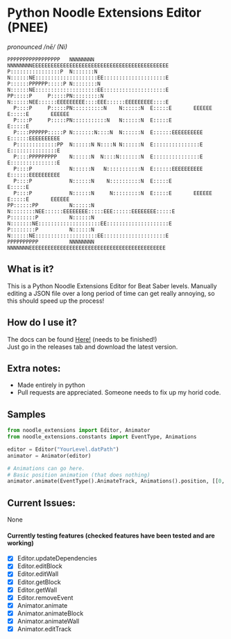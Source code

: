 # Python Noodle Extensions Editor (PNEE)
*pronounced /nē/ (Ni)*
```
PPPPPPPPPPPPPPPPP   NNNNNNNN        NNNNNNNNEEEEEEEEEEEEEEEEEEEEEEEEEEEEEEEEEEEEEEEEEEEE
P::::::::::::::::P  N:::::::N       N::::::NE::::::::::::::::::::EE::::::::::::::::::::E
P::::::PPPPPP:::::P N::::::::N      N::::::NE::::::::::::::::::::EE::::::::::::::::::::E
PP:::::P     P:::::PN:::::::::N     N::::::NEE::::::EEEEEEEEE::::EEE::::::EEEEEEEEE::::E
  P::::P     P:::::PN::::::::::N    N::::::N  E:::::E       EEEEEE  E:::::E       EEEEEE
  P::::P     P:::::PN:::::::::::N   N::::::N  E:::::E               E:::::E             
  P::::PPPPPP:::::P N:::::::N::::N  N::::::N  E::::::EEEEEEEEEE     E::::::EEEEEEEEEE   
  P:::::::::::::PP  N::::::N N::::N N::::::N  E:::::::::::::::E     E:::::::::::::::E   
  P::::PPPPPPPPP    N::::::N  N::::N:::::::N  E:::::::::::::::E     E:::::::::::::::E   
  P::::P            N::::::N   N:::::::::::N  E::::::EEEEEEEEEE     E::::::EEEEEEEEEE   
  P::::P            N::::::N    N::::::::::N  E:::::E               E:::::E             
  P::::P            N::::::N     N:::::::::N  E:::::E       EEEEEE  E:::::E       EEEEEE
PP::::::PP          N::::::N      N::::::::NEE::::::EEEEEEEE:::::EEE::::::EEEEEEEE:::::E
P::::::::P          N::::::N       N:::::::NE::::::::::::::::::::EE::::::::::::::::::::E
P::::::::P          N::::::N        N::::::NE::::::::::::::::::::EE::::::::::::::::::::E
PPPPPPPPPP          NNNNNNNN         NNNNNNNEEEEEEEEEEEEEEEEEEEEEEEEEEEEEEEEEEEEEEEEEEEE
```
## What is it?
This is a Python Noodle Extensions Editor for Beat Saber levels. Manually editing a JSON file over a long period of time can get really annoying, so this should speed up the process!

## How do I use it?
The docs can be found [Here!](https://github.com/megamaz/NoodleExtensions-python/blob/master/docs/documentation.md) (needs to be finished!)\
Just go in the releases tab and download the latest version.

## Extra notes:
- Made entirely in python
- Pull requests are appreciated. Someone needs to fix up my horid code.
## Samples
```py
from noodle_extensions import Editor, Animator
from noodle_extensions.constants import EventType, Animations

editor = Editor("YourLevel.datPath")
animator = Animator(editor)

# Animations can go here.
# Basic position animation (that does nothing)
animator.animate(EventType().AnimateTrack, Animations().position, [[0, 0]], "DummyTrack", 0, 3)
```

## Current Issues:
None
#### Currently testing features (checked features have been tested and are working)
* [X] Editor.updateDependencies
* [X] Editor.editBlock
* [X] Editor.editWall
* [X] Editor.getBlock
* [X] Editor.getWall
* [X] Editor.removeEvent
* [X] Animator.animate
* [X] Animator.animateBlock
* [X] Animator.animateWall
* [X] Animator.editTrack
